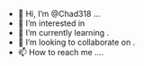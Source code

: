 - 👋 Hi, I’m @Chad318 ...
- 👀 I’m interested in 
- 🌱 I’m currently learning .
- 💞️ I’m looking to collaborate on .
- 📫 How to reach me ....

<!---
Chad318/Chad318 is a ✨ special ✨ repository because its `README.md` (this file) appears on your GitHub profile.
You can click the Preview link to take a look at your changes.
--->
